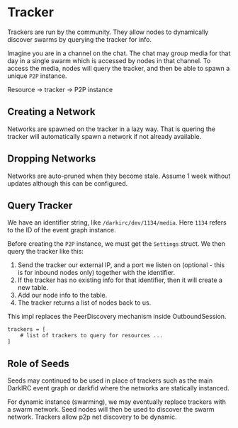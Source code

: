 # Tracker

Trackers are run by the community. They allow nodes to dynamically discover
swarms by querying the tracker for info.

Imagine you are in a channel on the chat. The chat may group media for that day
in a single swarm which is accessed by nodes in that channel. To access the
media, nodes will query the tracker, and then be able to spawn a unique `P2P`
instance.

Resource -> tracker -> P2P instance

## Creating a Network

Networks are spawned on the tracker in a lazy way. That is quering the tracker
will automatically spawn a network if not already available.

## Dropping Networks

Networks are auto-pruned when they become stale. Assume 1 week without updates
although this can be configured.

## Query Tracker

We have an identifier string, like `/darkirc/dev/1134/media`. Here `1134` refers
to the ID of the event graph instance.

Before creating the `P2P` instance, we must get the `Settings` struct.
We then query the tracker like this:

1. Send the tracker our external IP, and a port we listen on (optional - this is
   for inbound nodes only) together with the identifier.
2. If the tracker has no existing info for that identifier, then it will create
   a new table.
3. Add our node info to the table.
4. The tracker returns a list of nodes back to us.

This impl replaces the PeerDiscovery mechanism inside OutboundSession.

```
trackers = [
    # list of trackers to query for resources ...
]
```

## Role of Seeds

Seeds may continued to be used in place of trackers such as the main DarkIRC
event graph or darkfid where the networks are statically instanced.

For dynamic instance (swarming), we may eventually replace trackers with a swarm
network. Seed nodes will then be used to discover the swarm network.
Trackers allow p2p net discovery to be dynamic.

